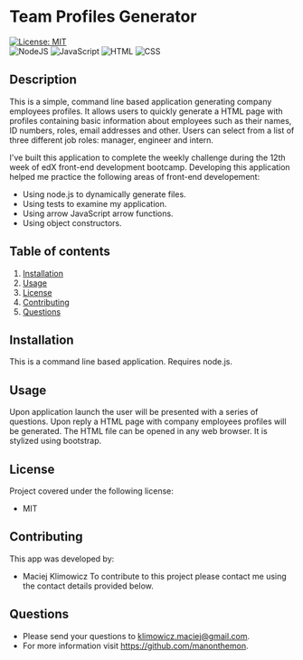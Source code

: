 # Team Profiles Generator

  [![License: MIT](https://img.shields.io/badge/License-MIT-yellow.svg)](https://opensource.org/licenses/MIT)<br>
![NodeJS](https://img.shields.io/badge/node.js-6DA55F?style=for-the-badge&logo=node.js&logoColor=white)
![JavaScript](https://img.shields.io/badge/JavaScript-323330?style=for-the-badge&logo=javascript&logoColor=F7DF1E)
![HTML](https://img.shields.io/badge/HTML5-E34F26?style=for-the-badge&logo=html5&logoColor=white) ![CSS](https://img.shields.io/badge/CSS3-1572B6?style=for-the-badge&logo=css3&logoColor=white)

  ## Description 
  This is a simple, command line based application generating company employees profiles. It allows users to quickly generate a HTML page with profiles containing basic information about employees such as their names, ID numbers, roles, email addresses and other. Users can select from a list of three different job roles: manager, engineer and intern. 
  
  I've built this application to complete the weekly challenge during the 12th week of edX front-end development bootcamp. Developing this application helped me practice the following areas of front-end developement:

  - Using node.js to dynamically generate files.
  - Using tests to examine my application.
  - Using arrow JavaScript arrow functions.
  - Using object constructors.

  ## Table of contents
1. [Installation](#installation)
2. [Usage](#usage)
3. [License](#license)
4. [Contributing](#contributing)
5. [Questions](#questions)

  ## Installation
This is a command line based application. Requires node.js.

## Usage
 Upon application launch the user will be presented with a series of questions. Upon reply a HTML page with company employees profiles will be generated. The HTML file can be opened in any web browser. It is stylized using bootstrap.

 ## License
 Project covered under the following license: 
 - MIT<br>
  
 ## Contributing
 This app was developed by:
 - Maciej Klimowicz
 To contribute to this project please contact me using the contact details provided below.
  
 ## Questions
   - Please send your questions to klimowicz.maciej@gmail.com.
   - For more information visit https://github.com/manonthemon. 